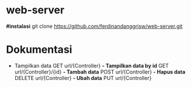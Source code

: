 # web-server

**#instalasi**
git clone https://github.com/ferdinandanggrisw/web-server.git

# Dokumentasi
- Tampilkan data
  GET url/{Controller}
**- Tampilkan data by id**
  GET url/{Controller}/{id}
**- Tambah data**
  POST url/{Controller}
**- Hapus data**
  DELETE url/{Controller}
**- Ubah data**
  PUT url/{Controller}

